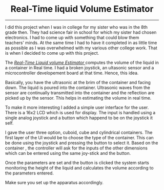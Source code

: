 <center><h1>Real-Time liquid Volume Estimator</h1></center>

---

I did this project when I was in college for my sister who was in the 8th grade then. They had science fair in school for which my sister had chosen electronics. I had to come up with something that could blow them teachers' minds. At the same time I had to have it completed in as little time as possible as I was overwhelmed with my various other college work. That is when I decided to come up with this project.

The <i><u>Real-Time Liquid volume Estimator </u></i> computes the volume of the liquid in a container in Real time. I had a broken joystick, an ultasonic sensor and a microcontroller developement board at that time. Hence, this idea.

Basically, you have the ultrasonic at the brim of the container and facing down. The liquid is poured into the container. Ultrasonic waves from the sensor are continually transmitted into the container and the reflection are picked up by the sensor. This helps in estimating the volume in real time.

To make it more interesting I added a simple user interface for the user. There is a 16x2 LCD which is used for display. The input is handled using a single analog joystick and a button which happend to be on the joystick it self.

I gave the user three option, cuboid, cube and cylindrical containers. The first layer of the UI would be to choose the type of the container. This can be done using the joystick and pressing the button to select it. Based on the container , the controller will ask for the inputs of the other dimensions which can be entered using the same joy-stick and the button.

Once the parameters are set and the button is clicked the system starts monitoring the height of the liquid and calculates the volume according to the parameters entered.

Make sure you set up the apparatus accordingly.